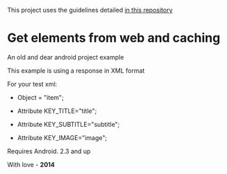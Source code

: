 This project uses the guidelines detailed [in this repository](https://github.com/Vierco/android_guidelines)

# Get elements from web and caching
An old and dear android project example
 
This example is using a response in XML format   

For your test xml:

- Object = "item";

- Attribute KEY_TITLE="title";

- Attribute KEY_SUBTITLE="subtitle";

- Attribute KEY_IMAGE="image";

Requires Android. 2.3 and up   


With love - **2014**   



